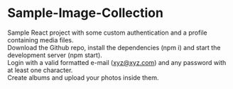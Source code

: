 # Sample-Image-Collection

Sample React project with some custom authentication and a profile containing media files.<br />
Download the Github repo, install the dependencies (npm i) and start the development server (npm start).<br />
Login with a valid formatted e-mail (xyz@xyz.com) and any password with at least one character.<br />
Create albums and upload your photos inside them.<br />
